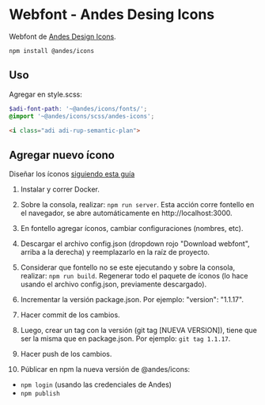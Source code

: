 # Webfont - Andes Desing Icons

Webfont de [Andes Design Icons](https://www.andes.gob.ar).

```
npm install @andes/icons
```

## Uso

Agregar en style.scss:

```scss
$adi-font-path: '~@andes/icons/fonts/';
@import '~@andes/icons/scss/andes-icons';
```

```html
<i class="adi adi-rup-semantic-plan">
```

## Agregar nuevo ícono

Diseñar los íconos [siguiendo esta guía](https://github.com/fontello/fontello/wiki/How-to-use-custom-images#importing-svg-images)

1. Instalar y correr Docker.

2. Sobre la consola, realizar: `npm run server`. Esta acción corre fontello en el navegador, se abre automáticamente en http://localhost:3000.

3. En fontello agregar íconos, cambiar configuraciones (nombres, etc).

4. Descargar el archivo config.json (dropdown rojo "Download webfont", arriba a la derecha) y reemplazarlo en la raíz de proyecto.

5. Considerar que fontello no se este ejecutando y sobre la consola, realizar: `npm run build`. Regenerar todo el paquete de íconos (lo hace usando el archivo config.json, previamente descargado).


6. Incrementar la versión package.json. Por ejemplo: "version": "1.1.17".

7. Hacer commit de los cambios.

8. Luego, crear un tag con la versión (git tag [NUEVA VERSION]), tiene que ser la misma que en package.json. Por ejemplo: `git tag 1.1.17`.

9. Hacer push de los cambios.

10. Públicar en npm la nueva versión de @andes/icons: 
- `npm login` (usando las credenciales de Andes)
- `npm publish` 